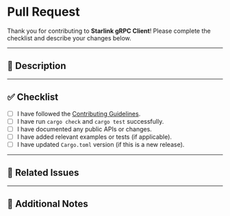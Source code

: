 # Pull Request

Thank you for contributing to **Starlink gRPC Client**! Please complete the checklist and describe your changes below.

---

## 📝 Description

<!-- Clearly describe what your PR does. Link to relevant issues if applicable. -->

---

## ✅ Checklist

- [ ] I have followed the [Contributing Guidelines](CONTRIBUTING.md).
- [ ] I have run `cargo check` and `cargo test` successfully.
- [ ] I have documented any public APIs or changes.
- [ ] I have added relevant examples or tests (if applicable).
- [ ] I have updated `Cargo.toml` version (if this is a new release).

---

## 📄 Related Issues

<!-- Link to any related issues here, using #123 syntax. -->

---

## 💬 Additional Notes

<!-- Add any other information here. -->
